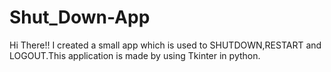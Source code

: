 # Shut_Down-App
Hi There!! I created a small app which is used to SHUTDOWN,RESTART and LOGOUT.This application is made by using Tkinter in python.
